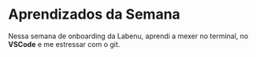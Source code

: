# Aprendizados da Semana
Nessa semana de onboarding da Labenu, aprendi a mexer no terminal, 
no **VSCode** e me estressar com o git.
